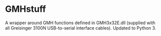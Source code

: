 # GMHstuff
A wrapper around GMH functions defined in GMH3x32E.dll (supplied with all Greisinger 3100N USB-to-serial interface cables). Updated to Python 3.
